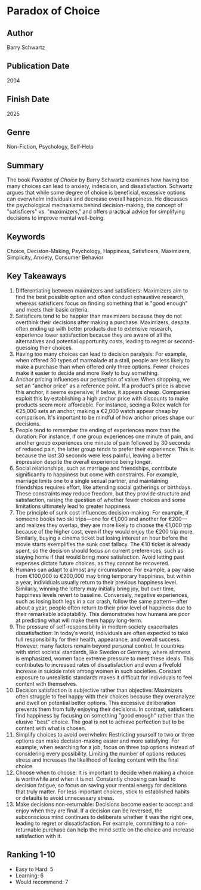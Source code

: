 # Paradox of Choice

## Author
Barry Schwartz

## Publication Date
2004

## Finish Date
2025

## Genre
Non-Fiction, Psychology, Self-Help

## Summary
The book *Paradox of Choice* by Barry Schwartz examines how having too many choices can lead to anxiety, indecision, and dissatisfaction. Schwartz argues that while some degree of choice is beneficial, excessive options can overwhelm individuals and decrease overall happiness. He discusses the psychological mechanisms behind decision-making, the concept of "satisficers" vs. "maximizers," and offers practical advice for simplifying decisions to improve mental well-being.

## Keywords
Choice, Decision-Making, Psychology, Happiness, Satisficers, Maximizers, Simplicity, Anxiety, Consumer Behavior

## Key Takeaways

1. Differentiating between maximizers and satisficers: Maximizers aim to find the best possible option and often conduct exhaustive research, whereas satisficers focus on finding something that is "good enough" and meets their basic criteria.
2. Satisficers tend to be happier than maximizers because they do not overthink their decisions after making a purchase. Maximizers, despite often ending up with better products due to extensive research, experience lower satisfaction because they are aware of all the alternatives and potential opportunity costs, leading to regret or second-guessing their choices.
3. Having too many choices can lead to decision paralysis: For example, when offered 30 types of marmalade at a stall, people are less likely to make a purchase than when offered only three options. Fewer choices make it easier to decide and more likely to buy something.
4. Anchor pricing influences our perception of value: When shopping, we set an "anchor price" as a reference point. If a product's price is above this anchor, it seems expensive; if below, it appears cheap. Companies exploit this by establishing a high anchor price with discounts to make products seem more affordable. For instance, seeing a Rolex watch for €25,000 sets an anchor, making a €2,000 watch appear cheap by comparison. It's important to be mindful of how anchor prices shape our decisions.
5. People tend to remember the ending of experiences more than the duration: For instance, if one group experiences one minute of pain, and another group experiences one minute of pain followed by 30 seconds of reduced pain, the latter group tends to prefer their experience. This is because the last 30 seconds were less painful, leaving a better impression despite the overall experience being longer.
6. Social relationships, such as marriage and friendships, contribute significantly to happiness but come with constraints. For example, marriage limits one to a single sexual partner, and maintaining friendships requires effort, like attending social gatherings or birthdays. These constraints may reduce freedom, but they provide structure and satisfaction, raising the question of whether fewer choices and some limitations ultimately lead to greater happiness.
7. The principle of sunk cost influences decision-making: For example, if someone books two ski trips—one for €1,000 and another for €200—and realizes they overlap, they are more likely to choose the €1,000 trip because of the higher cost, even if they would enjoy the €200 trip more. Similarly, buying a cinema ticket but losing interest an hour before the movie starts exemplifies the sunk cost fallacy. The €10 ticket is already spent, so the decision should focus on current preferences, such as staying home if that would bring more satisfaction. Avoid letting past expenses dictate future choices, as they cannot be recovered.
8. Humans can adapt to almost any circumstance: For example, a pay raise from €100,000 to €200,000 may bring temporary happiness, but within a year, individuals usually return to their previous happiness level. Similarly, winning the lottery may initially bring joy, but over time, happiness levels revert to baseline. Conversely, negative experiences, such as losing both legs in a car crash, follow the same pattern—after about a year, people often return to their prior level of happiness due to their remarkable adaptability. This demonstrates how humans are poor at predicting what will make them happy long-term.
9. The pressure of self-responsibility in modern society exacerbates dissatisfaction: In today’s world, individuals are often expected to take full responsibility for their health, appearance, and overall success. However, many factors remain beyond personal control. In countries with strict societal standards, like Sweden or Germany, where slimness is emphasized, women face extreme pressure to meet these ideals. This contributes to increased rates of dissatisfaction and even a fivefold increase in suicide rates among women in such societies. Constant exposure to unrealistic standards makes it difficult for individuals to feel content with themselves.
10. Decision satisfaction is subjective rather than objective: Maximizers often struggle to feel happy with their choices because they overanalyze and dwell on potential better options. This excessive deliberation prevents them from fully enjoying their decisions. In contrast, satisficers find happiness by focusing on something "good enough" rather than the elusive "best" choice. The goal is not to achieve perfection but to be content with what is chosen.
11. Simplify choices to avoid overwhelm: Restricting yourself to two or three options can make decision-making easier and more satisfying. For example, when searching for a job, focus on three top options instead of considering every possibility. Limiting the number of options reduces stress and increases the likelihood of feeling content with the final choice.
12. Choose when to choose: It is important to decide when making a choice is worthwhile and when it is not. Constantly choosing can lead to decision fatigue, so focus on saving your mental energy for decisions that truly matter. For less important choices, stick to established habits or defaults to avoid unnecessary stress.
13. Make decisions non-returnable: Decisions become easier to accept and enjoy when they are final. If a decision can be reversed, the subconscious mind continues to deliberate whether it was the right one, leading to regret or dissatisfaction. For example, committing to a non-returnable purchase can help the mind settle on the choice and increase satisfaction with it.

## Ranking 1-10

- Easy to Hard: 5
- Learning: 6
- Would recommend: 7
